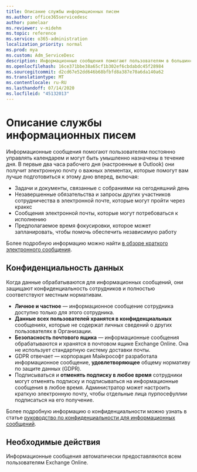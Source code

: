 ```yaml
---
title: Описание службы информационных писем
ms.author: office365servicedesc
author: pamelaar
ms.reviewer: v-midehm
ms.topic: reference
ms.service: o365-administration
localization_priority: normal
ms.prod: mya
ms.custom: Adm_ServiceDesc
description: Информационные сообщения помогают пользователям в большинстве дней. Она определяет возможности для различных элементов и предоставляет своевременные напоминания.
ms.openlocfilehash: 16ce371bbe38a65cf1b302ef6cbdabdc45f28984
ms.sourcegitcommit: d2cd67e52dd646b68bfbfd8a387e70a6da140a62
ms.translationtype: MT
ms.contentlocale: ru-RU
ms.lasthandoff: 07/14/2020
ms.locfileid: "45132013"
---
```

# <a name="briefing-email-service-description"></a>Описание службы информационных писем

Информационные сообщения помогают пользователям постоянно управлять календарем и могут быть умышленно назначены в течение дня. В первые два часа рабочего дня (настроенные в Outlook) они получит электронную почту о важных элементах, которые помогут вам лучше подготовиться к этому дню вперед, включая:

* Задачи и документы, связанные с собраниями на сегодняшний день
* Незавершенные обязательства и запросы других участников сотрудничества в электронной почте, которые могут пройти через краккс
* Сообщения электронной почты, которые могут потребоваться к исполнению
* Предполагаемое время фокусировки, которое может запланировать, чтобы помочь обеспечить независимую работу

Более подробную информацию можно найти [в обзоре краткого электронного сообщения](https://docs.microsoft.com/Briefing/be-overview).

## <a name="data-privacy"></a>Конфиденциальность данных

Когда данные обрабатываются для информационных сообщений, они защищают конфиденциальность сотрудников и полностью соответствуют местным нормативам.

* **Личное и частное** — информационное сообщение сотрудника доступно только для этого сотрудника.
* **Данные всех пользователей хранятся в конфиденциальных** сообщениях, которые не содержат личных сведений о других пользователях в Организации.
* **Безопасность почтового ящика** — информационные сообщения обрабатываются и хранятся в почтовом ящике Exchange Online. Она не использует стандартную систему доставки почты.
* GDPR отвечает — корпорация Майкрософт разработала информационное сообщение, **удовлетворяющее** общему нормативу по защите данных (GDPR).
* Подписываться и **отменять подписку в любое время** сотрудники могут отменять подписку и подписываться на информационные сообщения в любое время. Администратор может настроить краткую электронную почту, чтобы отдельные лица пурпосефуллии подписаться на его получение.

Более подробную информацию о конфиденциальности можно узнать в статье [руководство по конфиденциальности для информационных сообщений](https://docs.microsoft.com/Briefing/be-privacy).

## <a name="prerequisites"></a>Необходимые действия

Информационные сообщения автоматически предоставляются всем пользователям Exchange Online.